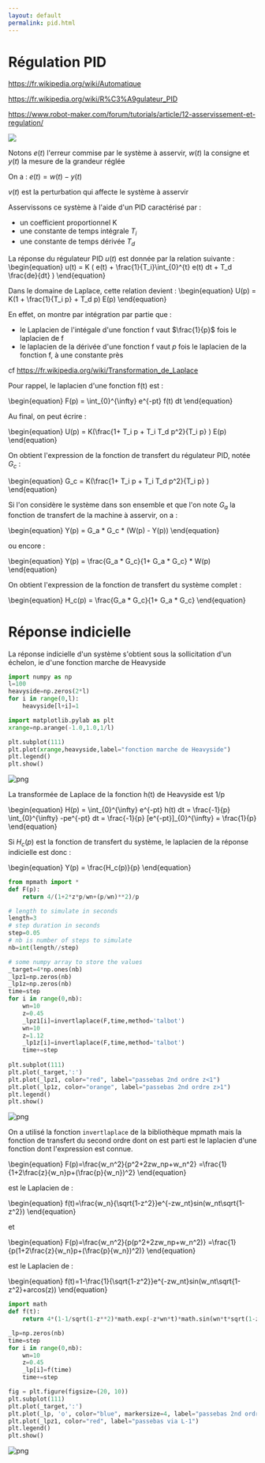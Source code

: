 ```yaml
---
layout: default
permalink: pid.html
---
```


# Régulation PID

https://fr.wikipedia.org/wiki/Automatique

https://fr.wikipedia.org/wiki/R%C3%A9gulateur_PID

https://www.robot-maker.com/forum/tutorials/article/12-asservissement-et-regulation/

![](closed_loop.png)

Notons $e(t)$ l'erreur commise par le système à asservir, $w(t)$ la consigne et $y(t)$ la mesure de la grandeur réglée

On a : $e(t) = w(t) - y(t)$

$v(t)$ est la perturbation qui affecte le système à asservir

Asservissons ce système à l'aide d'un PID caractérisé par :
- un coefficient proportionnel K
- une constante de temps intégrale $T_i$
- une constante de temps dérivée $T_d$

La réponse du régulateur PID $u(t)$ est donnée par la relation suivante : 
\begin{equation}
u(t) = K ( e(t) + \frac{1}{T_i}\int_{0}^{t} e(t) dt + T_d \frac{de}{dt} )
\end{equation}

Dans le domaine de Laplace, cette relation devient :
\begin{equation}
U(p) = K(1 + \frac{1}{T_i p} + T_d p) E(p)
\end{equation}

En effet, on montre par intégration par partie que : 
- le Laplacien de l'intégale d'une fonction f vaut $\frac{1}{p}$ fois le laplacien de f
- le laplacien de la dérivée d'une fonction f vaut $p$ fois le laplacien de la fonction f, à une constante près

cf https://fr.wikipedia.org/wiki/Transformation_de_Laplace

Pour rappel, le laplacien d'une fonction f(t) est :

\begin{equation}
F(p) = \int_{0}^{\infty} e^{-pt} f(t) dt
\end{equation}

Au final, on peut écrire :

\begin{equation}
U(p) = K(\frac{1+ T_i p + T_i T_d  p^2}{T_i p} ) E(p)
\end{equation}

On obtient l'expression de la fonction de transfert du régulateur PID, notée $G_c$ : 

\begin{equation}
G_c = K(\frac{1+ T_i p + T_i T_d  p^2}{T_i p} )
\end{equation}

Si l'on considère le système dans son ensemble et que l'on note $G_a$ la fonction de transfert de la machine à asservir, on a :

\begin{equation}
Y(p) = G_a * G_c * (W(p) - Y(p))
\end{equation}

ou encore :

\begin{equation}
Y(p) = \frac{G_a * G_c}{1+ G_a * G_c} * W(p) 
\end{equation}

On obtient l'expression de la fonction de transfert du système complet :

\begin{equation}
H_c(p) = \frac{G_a * G_c}{1+ G_a * G_c} 
\end{equation}

# Réponse indicielle
La réponse indicielle d'un système s'obtient sous la sollicitation d'un échelon, ie d'une fonction marche de Heavyside


```python
import numpy as np
l=100
heavyside=np.zeros(2*l)
for i in range(0,l):
    heavyside[l+i]=1

import matplotlib.pylab as plt
xrange=np.arange(-1.0,1.0,1/l)

plt.subplot(111)
plt.plot(xrange,heavyside,label="fonction marche de Heavyside")
plt.legend()
plt.show()

```


![png](output_2_0.png)



La transformée de Laplace de la fonction h(t) de Heavyside est 1/p

\begin{equation}
H(p) = \int_{0}^{\infty} e^{-pt} h(t) dt = \frac{-1}{p}  \int_{0}^{\infty} -pe^{-pt}  dt = \frac{-1}{p} [e^{-pt}]_{0}^{\infty} = \frac{1}{p}
\end{equation}

Si $H_c(p)$ est la fonction de transfert du système, le laplacien de la réponse indicielle est donc :

\begin{equation}
Y(p) = \frac{H_c(p)}{p} 
\end{equation}


```python
from mpmath import *
def F(p):
    return 4/(1+2*z*p/wn+(p/wn)**2)/p

# length to simulate in seconds
length=3
# step duration in seconds
step=0.05
# nb is number of steps to simulate  
nb=int(length//step)

# some numpy array to store the values
_target=4*np.ones(nb)
_lpz1=np.zeros(nb)
_lp1z=np.zeros(nb)
time=step
for i in range(0,nb):
    wn=10
    z=0.45
    _lpz1[i]=invertlaplace(F,time,method='talbot')
    wn=10
    z=1.12
    _lp1z[i]=invertlaplace(F,time,method='talbot')
    time+=step
    
plt.subplot(111)
plt.plot(_target,':')
plt.plot(_lpz1, color="red", label="passebas 2nd ordre z<1")
plt.plot(_lp1z, color="orange", label="passebas 2nd ordre z>1")
plt.legend()
plt.show()
```


![png](output_4_0.png)


On a utilisé la fonction `invertlaplace` de la bibliothèque mpmath mais la fonction de transfert du second ordre dont on est parti est le laplacien d'une fonction dont l'expression est connue.

\begin{equation}
F(p)=\frac{w_n^2}{p^2+2zw_np+w_n^2} =\frac{1}{1+2\frac{z}{w_n}p+(\frac{p}{w_n})^2}
\end{equation}

est le Laplacien de :

\begin{equation}
f(t)=\frac{w_n}{\sqrt{1-z^2}}e^{-zw_nt}sin(w_nt\sqrt{1-z^2})
\end{equation}

et 

\begin{equation}
F(p)=\frac{w_n^2}{p(p^2+2zw_np+w_n^2)} =\frac{1}{p(1+2\frac{z}{w_n}p+(\frac{p}{w_n})^2)}
\end{equation}

est le Laplacien de :

\begin{equation}
f(t)=1-\frac{1}{\sqrt{1-z^2}}e^{-zw_nt}sin(w_nt\sqrt{1-z^2}+arcos(z))
\end{equation}


```python
import math
def f(t):
    return 4*(1-1/sqrt(1-z**2)*math.exp(-z*wn*t)*math.sin(wn*t*sqrt(1-z**2)+math.acos(z)))

_lp=np.zeros(nb)
time=step
for i in range(0,nb):
    wn=10
    z=0.45
    _lp[i]=f(time)
    time+=step

fig = plt.figure(figsize=(20, 10))
plt.subplot(111)
plt.plot(_target,':')
plt.plot(_lp, 'o', color="blue", markersize=4, label="passebas 2nd ordre calcul direct")
plt.plot(_lpz1, color="red", label="passebas via L-1")
plt.legend()
plt.show()
```


![png](output_6_0.png)



```python

```
